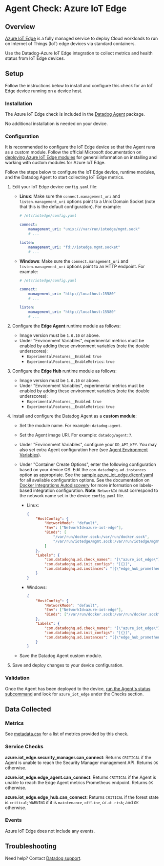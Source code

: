# Agent Check: Azure IoT Edge

## Overview

[Azure IoT Edge][1] is a fully managed service to deploy Cloud workloads to run on Internet of Things (IoT) edge devices via standard containers.

Use the Datadog-Azure IoT Edge integration to collect metrics and health status from IoT Edge devices.

## Setup

Follow the instructions below to install and configure this check for an IoT Edge device running on a device host.

### Installation

The Azure IoT Edge check is included in the [Datadog Agent][2] package.

No additional installation is needed on your device.

### Configuration

It is recommended to configure the IoT Edge device so that the Agent runs as a custom module. Follow the official Microsoft documentation on [deploying Azure IoT Edge modules][3] for general information on installing and working with custom modules for Azure IoT Edge.

Follow the steps below to configure the IoT Edge device, runtime modules, and the Datadog Agent to start collecting IoT Edge metrics.

1. Edit your IoT Edge device `config.yaml` file:
    - **Linux**: Make sure the `connect.management_uri` and `listen.management_uri` options point to a Unix Domain Socket (note that this is the default configuration). For example:

        ```yaml
        # /etc/iotedge/config.yaml

        connect:
            management_uri: "unix:///var/run/iotedge/mgmt.sock"
            # ...

        listen:
            management_uri: "fd://iotedge.mgmt.socket"
            # ...
        ```

    - **Windows**: Make sure the `connect.management_uri` and `listen.management_uri` options point to an HTTP endpoint. For example:

        ```yaml
        # /etc/iotedge/config.yaml

        connect:
            management_uri: "http://localhost:15580"
            # ...

        listen:
            management_uri: "http://localhost:15580"
            # ...
        ```

1. Configure the **Edge Agent** runtime module as follows:
    - Image version must be `1.0.10` or above.
    - Under "Environment Variables", experimental metrics must be enabled by adding these environment variables (note the double underscores):
        - `ExperimentalFeatures__Enabled`: `true`
        - `ExperimentalFeatures__EnableMetrics`: `true`

1. Configure the **Edge Hub** runtime module as follows:
    - Image version must be `1.0.10` or above.
    - Under "Environment Variables", experimental metrics must be enabled by adding these environment variables (note the double underscores):
        - `ExperimentalFeatures__Enabled`: `true`
        - `ExperimentalFeatures__EnableMetrics`: `true`

1. Install and configure the Datadog Agent as a **custom module**:
    - Set the module name. For example: `datadog-agent`.
    - Set the Agent image URI. For example: `datadog/agent:7`.
    - Under "Environment Variables", configure your `DD_API_KEY`. You may also set extra Agent configuration here (see [Agent Environment Variables][4]).
    - Under "Container Create Options", enter the following configuration based on your device OS. Edit the `com.datadoghq.ad.instances` option as appropriate. See the [sample azure_iot_edge.d/conf.yaml][5] for all available configuration options. See the documentation on [Docker Integrations Autodiscovery][6] for more information on labels-based integration configuration. **Note**: `NetworkId` must correspond to the network name set in the device `config.yaml` file.
        - Linux:
            ```json
            {
                "HostConfig": {
                    "NetworkMode": "default",
                    "Env": ["NetworkId=azure-iot-edge"],
                    "Binds": [
                        "/var/run/docker.sock:/var/run/docker.sock",
                        "/var/run/iotedge/mgmt.sock:/var/run/iotedge/mgmt.sock"
                    ]
                },
                "Labels": {
                    "com.datadoghq.ad.check_names": "[\"azure_iot_edge\"]",
                    "com.datadoghq.ad.init_configs": "[{}]",
                    "com.datadoghq.ad.instances": "[{\"edge_hub_prometheus_url\": \"http://edgeHub:9600/metrics\", \"edge_agent_prometheus_url\": \"http://edgeAgent:9600/metrics\", \"security_manager_management_api_url\": \"unix:///var/run/iotedge/mgmt.sock\"}]"
                }
            }
            ```
        - Windows:
            ```json
            {
                "HostConfig": {
                    "NetworkMode": "default",
                    "Env": ["NetworkId=azure-iot-edge"],
                    "Binds": ["/var/run/docker.sock:/var/run/docker.sock"]
                },
                "Labels": {
                    "com.datadoghq.ad.check_names": "[\"azure_iot_edge\"]",
                    "com.datadoghq.ad.init_configs": "[{}]",
                    "com.datadoghq.ad.instances": "[{\"edge_hub_prometheus_url\": \"http://edgeHub:9600/metrics\", \"edge_agent_prometheus_url\": \"http://edgeAgent:9600/metrics\", \"security_manager_management_api_url\": \"http://host.docker.internal:15580/\"]}]"
                }
            }
            ```

    - Save the Datadog Agent custom module.

1. Save and deploy changes to your device configuration.

### Validation

Once the Agent has been deployed to the device, [run the Agent's status subcommand][7] and look for `azure_iot_edge` under the Checks section.

## Data Collected

### Metrics

See [metadata.csv][8] for a list of metrics provided by this check.

### Service Checks

**azure.iot_edge.security_manager.can_connect**:
Returns `CRITICAL` if the Agent is unable to reach the Security Manager management API. Returns `OK` otherwise.

**azure.iot_edge.edge_agent.can_connect**:
Returns `CRITICAL` if the Agent is unable to reach the Edge Agent metrics Prometheus endpoint. Returns `OK` otherwise.

**azure.iot_edge.edge_hub.can_connect**:
Returns `CRITICAL` if the forest state is `critical`; `WARNING` if it is `maintenance`, `offline`, or `at-risk`; and `OK` otherwise.

### Events

Azure IoT Edge does not include any events.

## Troubleshooting

Need help? Contact [Datadog support][9].

[1]: https://azure.microsoft.com/en-us/services/iot-edge/
[2]: https://docs.datadoghq.com/agent/
[3]: https://docs.microsoft.com/en-us/azure/iot-edge/how-to-deploy-modules-portal
[4]: https://docs.datadoghq.com/agent/guide/environment-variables/
[5]: https://github.com/DataDog/integrations-core/blob/master/azure_iot_edge/datadog_checks/azure_iot_edge/data/conf.yaml.example
[6]: https://docs.datadoghq.com/agent/docker/integrations/
[7]: https://docs.datadoghq.com/agent/guide/agent-commands/#agent-status-and-information
[8]: https://github.com/DataDog/integrations-core/blob/master/azure_iot_edge/metadata.csv
[9]: https://docs.datadoghq.com/help/
